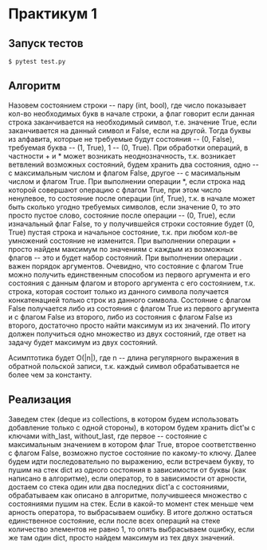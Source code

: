 # Практикум 1
## Запуск тестов
```
$ pytest test.py
```

## Алгоритм
Назовем состоянием строки -- пару (int, bool), где число показывает кол-во необходимых букв в начале строки, а флаг говорит если данная строка заканчивается на необходимый символ, т.е. значение True, если заканчивается на данный символ и False, если на другой. Тогда буквы из алфавита, которые не требуемые будут состояния -- (0, False), требуемая буква -- (1, True), 1 -- (0, True). При обработки операций, в частности + и * может возникать неоднозначность, т.к. возникает ветвлений возможных состояний, будем хранить два состояния, одно -- с максимальным числом и флагом False, другое -- с масимальным числом и флагом True. При выполнении операции \*, если строка над которой совершают операцию с флагом True, при этом число ненулевое, то состояние после операции (inf, True), т.к. в начале может быть сколько угодно требуемых символов, если значение 0, то это просто пустое слово, состояние после операции -- (0, True), если изначальный флаг False, то у получившейся строки состояние будет (0, True) пустая строка и начальное состояние, т.к. при любом кол-ве умножений состояние не изменится. При выполнении операции + просто найдем максимум по значениям с каждым из возможных флагов -- это и будет набор состояний. При выполнении операции . важен порядок аргументов. Очевидно, что состояние с флагом True можно получить единственным способом из первого аргумента и его состояния с данным флагом и второго аргумента с его состоянием, т.к. строка, которая состоит только из данного символа получается конкатенацией только строк из данного символа. Состояние с флагом False получается либо из состояния с флагом True из первого аргумента и с флагом False из второго, либо из состояния с флагом False из второго, достаточно просто найти максимум из их значений. По итогу должен получиться одно множество из двух состояний, где ответ на задачу будет максимум из двух состояний.

Асимптотика будет O(|n|), где n -- длина регулярного выражения в обратной польской записи, т.к. каждый символ обрабатывается не более чем за константу.

## Реализация
Заведем стек (deque из collections, в котором будем использовать добавление только с одной стороны), в котором будем хранить dict'ы с ключами with_last, without_last, где первое -- состояние с максимальным значением в котором флаг True, второе соответственно с флагом False, возможно пустое состояние по какому-то ключу. Далее будем идти последовательно по выражению, если встречаем букву, то пушим на стек dict из одного состояния в зависимости от буквы (как написано в алгоритме), если оператор, то в зависимости от арности, достаем со стека один или два последних dict'а с состояниями, обрабатываем как описано в алгоритме, получившееся множество с состояниями пушим на стек. Если в какой-то момент стек меньше чем арность оператора, то выбрасываем ошибку. В итоге должно остаться единственное состояние, если после всех операций на стеке количество элементов не равно 1, то  опять выбрасываем ошибку, если же там один dict, просто найдем максимум из тех двух значений.

